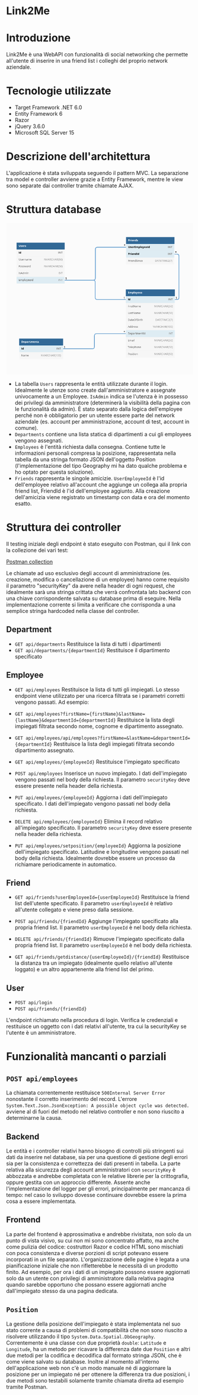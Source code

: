 # Link2Me

# Introduzione

Link2Me è una WebAPI con funzionalità di social networking che permette all'utente di inserire in una friend list i colleghi del proprio network aziendale.

# Tecnologie utilizzate

- Target Framework .NET 6.0
- Entity Framework 6
- Razor
- jQuery 3.6.0
- Microsoft SQL Server 15

# Descrizione dell'architettura

L'applicazione è stata sviluppata seguendo il pattern MVC.
La separazione tra model e controller avviene grazie a Entity Framework, mentre le view sono separate dai controller tramite chiamate AJAX.

# Struttura database

![Image](https://github.com/DZardo/Link2Me/blob/master/db_schema.png?raw=true)

- La tabella `Users` rappresenta le entità utilizzate durante il login. Idealmente le utenze sono create dall'amministratore e assegnate univocamente a un Employee. `IsAdmin` indica se l'utenza è in possesso dei privilegi da amministratore (determinerà la visibilità della pagina con le funzionalità da admin). È stato separato dalla logica dell'employee perché non è obbligatorio per un utente essere parte del network aziendale (es. account per amministrazione, account di test, account in comune).
- `Departments` contiene una lista statica di dipartimenti a cui gli employees vengono assegnati.
- `Employees` è l'entità richiesta dalla consegna. Contiene tutte le informazioni personali compresa la posizione, rappresentata nella tabella da una stringa formato JSON dell'oggetto Position (l'implementazione del tipo Geography mi ha dato qualche problema e ho optato per questa soluzione).
- `Friends` rappresenta le singole amicizie. `UserEmployeeId` è l'id dell'employee relativo all'account che aggiunge un collega alla propria friend list, FriendId è l'id dell'employee aggiunto. Alla creazione dell'amicizia viene registrato un timestamp con data e ora del momento esatto.

# Struttura dei controller

Il testing iniziale degli endpoint è stato eseguito con Postman, qui il link con la collezione dei vari test:

[Postman collection](https://www.getpostman.com/collections/249ef27a71e36add62be)

Le chiamate ad uso esclusivo degli account di amministrazione (es. creazione, modifica o cancellazione di un employee) hanno come requisito il parametro "securityKey" da avere nella header di ogni request, che idealmente sarà una stringa crittata che verrà confrontata lato backend con una chiave corrispondente salvata su database prima di eseguire. Nella implementazione corrente si limita a verificare che corrisponda a una semplice stringa hardcoded nella classe del controller.

## Department

- `GET api/departments`
Restituisce la lista di tutti i dipartimenti
- `GET api/departments/{departmentId}`
Restituisce il dipartimento specificato

## Employee

- `GET api/employees`
Restituisce la lista di tutti gli impiegati. Lo stesso endpoint viene utilizzato per una ricerca filtrata se i parametri corretti vengono passati. Ad esempio:
- `GET api/employees?firstName={firstName}&lastName={lastName}&departmentId={departmentId}`
Restituisce la lista degli impiegati filtrata secondo nome, cognome e dipartimento assegnato.
- `GET api/employees/api/employees?firstName=&lastName=&departmentId={departmentId}`
Restituisce la lista degli impiegati filtrata secondo dipartimento assegnato.

- `GET api/employees/{employeeId}`
Restituisce l'impiegato specificato
- `POST api/employees`
Inserisce un nuovo impiegato. I dati dell'impiegato vengono passati nel body della richiesta. Il parametro `securityKey` deve essere presente nella header della richiesta.
- `PUT api/employees/{employeeId}`
Aggiorna i dati dell'impiegato specificato. I dati dell'impiegato vengono passati nel body della richiesta.
- `DELETE api/employees/{employeeId}`
Elimina il record relativo all'impiegato specificato. Il parametro `securityKey` deve essere presente nella header della richiesta.

- `PUT api/employees/setposition/{employeeId}`
Aggiorna la posizione dell'impiegato specificato. Latitudine e longitudine vengono passati nel body della richiesta. Idealmente dovrebbe essere un processo da richiamare periodicamente in automatico.

## Friend

- `GET api/friends?userEmployeeId={userEmployeeId}`
Restituisce la friend list dell'utente specificato. Il parametro `userEmployeeId` è relativo all'utente collegato e viene preso dalla sessione.
- `POST api/friends/{friendId}`
Aggiunge l'impiegato specificato alla propria friend list. Il parametro `userEmployeeId` è nel body della richiesta.
- `DELETE api/friends/{friendId}`
Rimuove l'impiegato specificato dalla propria friend list. Il parametro `userEmployeeId` è nel body della richiesta.

- `GET api/friends/getdistance/{userEmployeeId}/{friendId}`
Restituisce la distanza tra un impiegato (idealmente quello relativo all'utente loggato) e un altro appartenente alla friend list del primo.

## User

- `POST api/login`
- `POST api/friends/{friendId}`

L'endpoint richiamato nella procedura di login. Verifica le credenziali e restituisce un oggetto con i dati relativi all'utente, tra cui la securityKey se l'utente è un amministratore.

# Funzionalità mancanti o parziali

## `POST api/employees`
La chiamata correntemente restituisce `500Internal Server Error` nonostante il corretto inserimento del record. L'errore `System.Text.Json.JsonException: A possible object cycle was detected.` avviene al di fuori del metodo nel relativo controller e non sono riuscito a determinarne la causa.

## Backend
Le entità e i controller relativi hanno bisogno di controlli più stringenti sui dati da inserire nel database, sia per una questione di gestione degli errori sia per la consistenza e correttezza dei dati presenti in tabella.
La parte relativa alla sicurezza degli account amministratori con `securityKey` è abbozzata e andrebbe completata con le relative librerie per la crittografia, oppure gestita con un approccio differente.
Assente anche l'implementazione del logger per gli errori, principalmente per mancanza di tempo: nel caso lo sviluppo dovesse continuare dovrebbe essere la prima cosa a essere implementata.

## Frontend
La parte del frontend è approssimativa e andrebbe rivisitata, non solo da un punto di vista visivo, su cui non mi sono concentrato affatto, ma anche come pulizia del codice: costruttori Razor e codice HTML sono mischiati con poca consistenza e diverse porzioni di script potevano essere incorporati in un file separato.
L'organizzazione delle pagine è legata a una pianificazione iniziale che non rifletterebbe le necessità di un prodotto finito. Ad esempio, per ora i dati di un impiegato possono essere aggiornati solo da un utente con privilegi di amministratore dalla relativa pagina quando sarebbe opportuno che possano essere aggiornati anche dall'impiegato stesso da una pagina dedicata.

## `Position`
La gestione della posizione dell'impiegato è stata implementata nel suo stato corrente a causa di problemi di compatibilità che non sono riuscito a risolvere utilizzando il tipo `System.Data.Spatial.DbGeography`. Correntemente è una classe con due proprietà `double`: `Latitude` e `Longitude`, ha un metodo per ricavare la differenza date due `Position` e altri due metodi per la codifica e decodifica dal formato stringa JSON, che è come viene salvato su database.
Inoltre al momento all'interno dell'applicazione web non c'è un modo manuale né di aggiornare la posizione per un impiegato né per ottenere la differenza tra due posizioni, i due metodi sono testabili solamente tramite chiamata diretta ad esempio tramite Postman.

